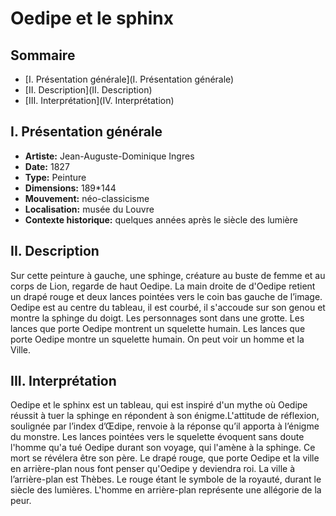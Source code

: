 # Oedipe et le sphinx

## Sommaire
* [I. Présentation générale](I. Présentation générale)
* [II. Description](II. Description)
* [III. Interprétation](IV. Interprétation)

## I. Présentation générale
* **Artiste:** Jean-Auguste-Dominique Ingres
* **Date:** 1827
* **Type:** Peinture
* **Dimensions:** 189*144
* **Mouvement:** néo-classicisme
* **Localisation:** musée du Louvre
* **Contexte historique:** quelques années après le siècle des lumière

## II. Description
Sur cette peinture à gauche, une sphinge, créature au buste de femme et au corps de Lion, regarde de haut Oedipe. La main droite de d'Oedipe retient un drapé rouge et deux lances pointées vers le coin bas gauche de l’image.
Oedipe est au centre du tableau, il est courbé, il s'accoude sur son genou et montre la sphinge du doigt.
Les personnages sont dans une grotte. Les lances que porte Oedipe montrent un squelette humain. Les lances que porte Oedipe montre un squelette humain.
On peut voir un homme et la Ville.

## III. Interprétation
Oedipe et le sphinx est un tableau, qui est inspiré d'un mythe où Oedipe réussit à tuer la sphinge en répondent à son énigme.L'attitude de réflexion, soulignée par l’index d’Œdipe, renvoie à la réponse qu’il apporta à l’énigme du monstre. Les lances pointées vers le squelette évoquent sans doute l'homme qu'a tué Oedipe durant son voyage, qui l'amène à la sphinge. Ce mort se révélera être son père. Le drapé rouge, que porte Oedipe et la ville en arrière-plan nous font penser qu'Oedipe y deviendra roi. La ville à l’arrière-plan est Thèbes. Le rouge étant le symbole de la royauté, durant le siècle des lumières. L'homme en arrière-plan représente une allégorie de la peur.
